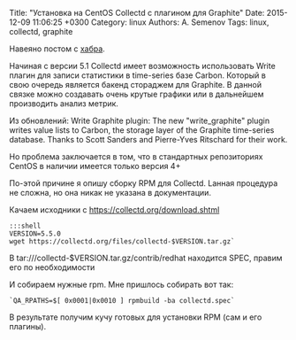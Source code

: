 Title: "Установка на CentOS Collectd с плагином для Graphite"
Date: 2015-12-09 11:06:25 +0300
Category: linux
Authors: A. Semenov
Tags: linux, collectd, graphite

Навеяно постом с [хабра][l00].

Начиная с версии 5.1 Collectd имеет возможность использовать Write плагин для записи статистики в time-series базе Carbon.
Который в свою очередь является бакенд стораджем для Graphite. В данной связке можно создавать очень крутые графики или в дальнейшем производить
анализ метрик.

Из обновлений:
    Write Graphite plugin: The new "write_graphite" plugin writes value lists to Carbon, the storage layer of the Graphite time-series database. Thanks to Scott Sanders and Pierre-Yves Ritschard for their work.

<!--more-->

Но проблема заключается в том, что в стандартных репозиториях CentOS в наличии имеется только версия 4+

По-этой причине я опишу сборку RPM для Collectd. Lанная процедура не сложна, но она никак не указана в документации.

Качаем исходники с https://collectd.org/download.shtml

    :::shell
    VERSION=5.5.0
    wget https://collectd.org/files/collectd-$VERSION.tar.gz`

В tar:///collectd-$VERSION.tar.gz/contrib/redhat находится SPEC, правим его по необходимости

И собираем нужные rpm. Мне пришлось собирать вот так:

    `QA_RPATHS=$[ 0x0001|0x0010 ] rpmbuild -ba collectd.spec`

В результате получим кучу готовых для установки RPM (сам и его плагины).


[l00]: http://habrahabr.ru/company/ua-hosting/blog/272447/
